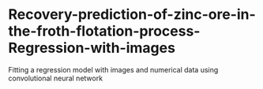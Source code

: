 # Recovery-prediction-of-zinc-ore-in-the-froth-flotation-process-Regression-with-images
Fitting a regression model with images and numerical data using convolutional neural network
